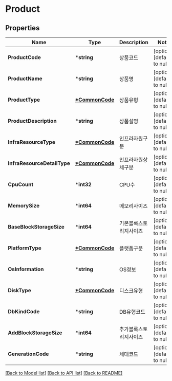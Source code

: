 # Product

## Properties
Name | Type | Description | Notes
------------ | ------------- | ------------- | -------------
**ProductCode** | ***string** | 상품코드 | [optional] [default to null]
**ProductName** | ***string** | 상품명 | [optional] [default to null]
**ProductType** | **[*CommonCode](CommonCode.md)** | 상품유형 | [optional] [default to null]
**ProductDescription** | ***string** | 상품설명 | [optional] [default to null]
**InfraResourceType** | **[*CommonCode](CommonCode.md)** | 인프라자원구분 | [optional] [default to null]
**InfraResourceDetailType** | **[*CommonCode](CommonCode.md)** | 인프라자원상세구분 | [optional] [default to null]
**CpuCount** | ***int32** | CPU수 | [optional] [default to null]
**MemorySize** | ***int64** | 메모리사이즈 | [optional] [default to null]
**BaseBlockStorageSize** | ***int64** | 기본블록스토리지사이즈 | [optional] [default to null]
**PlatformType** | **[*CommonCode](CommonCode.md)** | 플랫폼구분 | [optional] [default to null]
**OsInformation** | ***string** | OS정보 | [optional] [default to null]
**DiskType** | **[*CommonCode](CommonCode.md)** | 디스크유형 | [optional] [default to null]
**DbKindCode** | ***string** | DB유형코드 | [optional] [default to null]
**AddBlockStorageSize** | ***int64** | 추가블록스토리지사이즈 | [optional] [default to null]
**GenerationCode** | ***string** | 세대코드 | [optional] [default to null]

[[Back to Model list]](../README.md#documentation-for-models) [[Back to API list]](../README.md#documentation-for-api-endpoints) [[Back to README]](../README.md)


